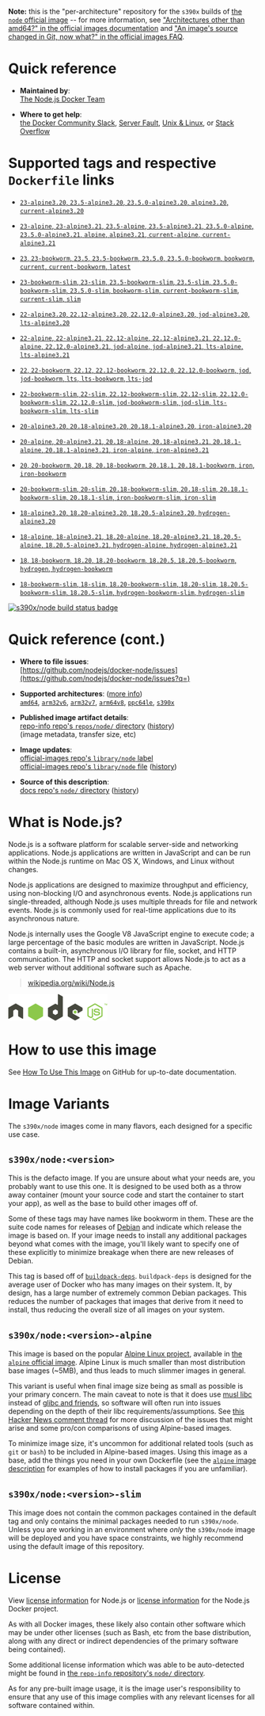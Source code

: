 <!--

********************************************************************************

WARNING:

    DO NOT EDIT "node/README.md"

    IT IS AUTO-GENERATED

    (from the other files in "node/" combined with a set of templates)

********************************************************************************

-->

**Note:** this is the "per-architecture" repository for the `s390x` builds of [the `node` official image](https://hub.docker.com/_/node) -- for more information, see ["Architectures other than amd64?" in the official images documentation](https://github.com/docker-library/official-images#architectures-other-than-amd64) and ["An image's source changed in Git, now what?" in the official images FAQ](https://github.com/docker-library/faq#an-images-source-changed-in-git-now-what).

# Quick reference

-	**Maintained by**:  
	[The Node.js Docker Team](https://github.com/nodejs/docker-node)

-	**Where to get help**:  
	[the Docker Community Slack](https://dockr.ly/comm-slack), [Server Fault](https://serverfault.com/help/on-topic), [Unix & Linux](https://unix.stackexchange.com/help/on-topic), or [Stack Overflow](https://stackoverflow.com/help/on-topic)

# Supported tags and respective `Dockerfile` links

-	[`23-alpine3.20`, `23.5-alpine3.20`, `23.5.0-alpine3.20`, `alpine3.20`, `current-alpine3.20`](https://github.com/nodejs/docker-node/blob/74a1f79f7ad352d42d76e4bca800c900bf96a434/23/alpine3.20/Dockerfile)

-	[`23-alpine`, `23-alpine3.21`, `23.5-alpine`, `23.5-alpine3.21`, `23.5.0-alpine`, `23.5.0-alpine3.21`, `alpine`, `alpine3.21`, `current-alpine`, `current-alpine3.21`](https://github.com/nodejs/docker-node/blob/74a1f79f7ad352d42d76e4bca800c900bf96a434/23/alpine3.21/Dockerfile)

-	[`23`, `23-bookworm`, `23.5`, `23.5-bookworm`, `23.5.0`, `23.5.0-bookworm`, `bookworm`, `current`, `current-bookworm`, `latest`](https://github.com/nodejs/docker-node/blob/74a1f79f7ad352d42d76e4bca800c900bf96a434/23/bookworm/Dockerfile)

-	[`23-bookworm-slim`, `23-slim`, `23.5-bookworm-slim`, `23.5-slim`, `23.5.0-bookworm-slim`, `23.5.0-slim`, `bookworm-slim`, `current-bookworm-slim`, `current-slim`, `slim`](https://github.com/nodejs/docker-node/blob/74a1f79f7ad352d42d76e4bca800c900bf96a434/23/bookworm-slim/Dockerfile)

-	[`22-alpine3.20`, `22.12-alpine3.20`, `22.12.0-alpine3.20`, `jod-alpine3.20`, `lts-alpine3.20`](https://github.com/nodejs/docker-node/blob/65db94be7f70f68f510a9e065c256b954d8f271c/22/alpine3.20/Dockerfile)

-	[`22-alpine`, `22-alpine3.21`, `22.12-alpine`, `22.12-alpine3.21`, `22.12.0-alpine`, `22.12.0-alpine3.21`, `jod-alpine`, `jod-alpine3.21`, `lts-alpine`, `lts-alpine3.21`](https://github.com/nodejs/docker-node/blob/12a54cd19fc05ecaf5a9aecc9e5280a37057835f/22/alpine3.21/Dockerfile)

-	[`22`, `22-bookworm`, `22.12`, `22.12-bookworm`, `22.12.0`, `22.12.0-bookworm`, `jod`, `jod-bookworm`, `lts`, `lts-bookworm`, `lts-jod`](https://github.com/nodejs/docker-node/blob/65db94be7f70f68f510a9e065c256b954d8f271c/22/bookworm/Dockerfile)

-	[`22-bookworm-slim`, `22-slim`, `22.12-bookworm-slim`, `22.12-slim`, `22.12.0-bookworm-slim`, `22.12.0-slim`, `jod-bookworm-slim`, `jod-slim`, `lts-bookworm-slim`, `lts-slim`](https://github.com/nodejs/docker-node/blob/65db94be7f70f68f510a9e065c256b954d8f271c/22/bookworm-slim/Dockerfile)

-	[`20-alpine3.20`, `20.18-alpine3.20`, `20.18.1-alpine3.20`, `iron-alpine3.20`](https://github.com/nodejs/docker-node/blob/4b3806368e98354d59c4787b46ec72603be13162/20/alpine3.20/Dockerfile)

-	[`20-alpine`, `20-alpine3.21`, `20.18-alpine`, `20.18-alpine3.21`, `20.18.1-alpine`, `20.18.1-alpine3.21`, `iron-alpine`, `iron-alpine3.21`](https://github.com/nodejs/docker-node/blob/12a54cd19fc05ecaf5a9aecc9e5280a37057835f/20/alpine3.21/Dockerfile)

-	[`20`, `20-bookworm`, `20.18`, `20.18-bookworm`, `20.18.1`, `20.18.1-bookworm`, `iron`, `iron-bookworm`](https://github.com/nodejs/docker-node/blob/4b3806368e98354d59c4787b46ec72603be13162/20/bookworm/Dockerfile)

-	[`20-bookworm-slim`, `20-slim`, `20.18-bookworm-slim`, `20.18-slim`, `20.18.1-bookworm-slim`, `20.18.1-slim`, `iron-bookworm-slim`, `iron-slim`](https://github.com/nodejs/docker-node/blob/4b3806368e98354d59c4787b46ec72603be13162/20/bookworm-slim/Dockerfile)

-	[`18-alpine3.20`, `18.20-alpine3.20`, `18.20.5-alpine3.20`, `hydrogen-alpine3.20`](https://github.com/nodejs/docker-node/blob/e3a1285ed07039b9f6552ccec49a469a052fd0c6/18/alpine3.20/Dockerfile)

-	[`18-alpine`, `18-alpine3.21`, `18.20-alpine`, `18.20-alpine3.21`, `18.20.5-alpine`, `18.20.5-alpine3.21`, `hydrogen-alpine`, `hydrogen-alpine3.21`](https://github.com/nodejs/docker-node/blob/12a54cd19fc05ecaf5a9aecc9e5280a37057835f/18/alpine3.21/Dockerfile)

-	[`18`, `18-bookworm`, `18.20`, `18.20-bookworm`, `18.20.5`, `18.20.5-bookworm`, `hydrogen`, `hydrogen-bookworm`](https://github.com/nodejs/docker-node/blob/e3a1285ed07039b9f6552ccec49a469a052fd0c6/18/bookworm/Dockerfile)

-	[`18-bookworm-slim`, `18-slim`, `18.20-bookworm-slim`, `18.20-slim`, `18.20.5-bookworm-slim`, `18.20.5-slim`, `hydrogen-bookworm-slim`, `hydrogen-slim`](https://github.com/nodejs/docker-node/blob/e3a1285ed07039b9f6552ccec49a469a052fd0c6/18/bookworm-slim/Dockerfile)

[![s390x/node build status badge](https://img.shields.io/jenkins/s/https/doi-janky.infosiftr.net/job/multiarch/job/s390x/job/node.svg?label=s390x/node%20%20build%20job)](https://doi-janky.infosiftr.net/job/multiarch/job/s390x/job/node/)

# Quick reference (cont.)

-	**Where to file issues**:  
	[https://github.com/nodejs/docker-node/issues](https://github.com/nodejs/docker-node/issues?q=)

-	**Supported architectures**: ([more info](https://github.com/docker-library/official-images#architectures-other-than-amd64))  
	[`amd64`](https://hub.docker.com/r/amd64/node/), [`arm32v6`](https://hub.docker.com/r/arm32v6/node/), [`arm32v7`](https://hub.docker.com/r/arm32v7/node/), [`arm64v8`](https://hub.docker.com/r/arm64v8/node/), [`ppc64le`](https://hub.docker.com/r/ppc64le/node/), [`s390x`](https://hub.docker.com/r/s390x/node/)

-	**Published image artifact details**:  
	[repo-info repo's `repos/node/` directory](https://github.com/docker-library/repo-info/blob/master/repos/node) ([history](https://github.com/docker-library/repo-info/commits/master/repos/node))  
	(image metadata, transfer size, etc)

-	**Image updates**:  
	[official-images repo's `library/node` label](https://github.com/docker-library/official-images/issues?q=label%3Alibrary%2Fnode)  
	[official-images repo's `library/node` file](https://github.com/docker-library/official-images/blob/master/library/node) ([history](https://github.com/docker-library/official-images/commits/master/library/node))

-	**Source of this description**:  
	[docs repo's `node/` directory](https://github.com/docker-library/docs/tree/master/node) ([history](https://github.com/docker-library/docs/commits/master/node))

# What is Node.js?

Node.js is a software platform for scalable server-side and networking applications. Node.js applications are written in JavaScript and can be run within the Node.js runtime on Mac OS X, Windows, and Linux without changes.

Node.js applications are designed to maximize throughput and efficiency, using non-blocking I/O and asynchronous events. Node.js applications run single-threaded, although Node.js uses multiple threads for file and network events. Node.js is commonly used for real-time applications due to its asynchronous nature.

Node.js internally uses the Google V8 JavaScript engine to execute code; a large percentage of the basic modules are written in JavaScript. Node.js contains a built-in, asynchronous I/O library for file, socket, and HTTP communication. The HTTP and socket support allows Node.js to act as a web server without additional software such as Apache.

> [wikipedia.org/wiki/Node.js](https://en.wikipedia.org/wiki/Node.js)

![logo](https://raw.githubusercontent.com/docker-library/docs/01c12653951b2fe592c1f93a13b4e289ada0e3a1/node/logo.png)

# How to use this image

See [How To Use This Image](https://github.com/nodejs/docker-node/blob/master/README.md#how-to-use-this-image) on GitHub for up-to-date documentation.

# Image Variants

The `s390x/node` images come in many flavors, each designed for a specific use case.

## `s390x/node:<version>`

This is the defacto image. If you are unsure about what your needs are, you probably want to use this one. It is designed to be used both as a throw away container (mount your source code and start the container to start your app), as well as the base to build other images off of.

Some of these tags may have names like bookworm in them. These are the suite code names for releases of [Debian](https://wiki.debian.org/DebianReleases) and indicate which release the image is based on. If your image needs to install any additional packages beyond what comes with the image, you'll likely want to specify one of these explicitly to minimize breakage when there are new releases of Debian.

This tag is based off of [`buildpack-deps`](https://hub.docker.com/_/buildpack-deps/). `buildpack-deps` is designed for the average user of Docker who has many images on their system. It, by design, has a large number of extremely common Debian packages. This reduces the number of packages that images that derive from it need to install, thus reducing the overall size of all images on your system.

## `s390x/node:<version>-alpine`

This image is based on the popular [Alpine Linux project](https://alpinelinux.org), available in [the `alpine` official image](https://hub.docker.com/_/alpine). Alpine Linux is much smaller than most distribution base images (~5MB), and thus leads to much slimmer images in general.

This variant is useful when final image size being as small as possible is your primary concern. The main caveat to note is that it does use [musl libc](https://musl.libc.org) instead of [glibc and friends](https://www.etalabs.net/compare_libcs.html), so software will often run into issues depending on the depth of their libc requirements/assumptions. See [this Hacker News comment thread](https://news.ycombinator.com/item?id=10782897) for more discussion of the issues that might arise and some pro/con comparisons of using Alpine-based images.

To minimize image size, it's uncommon for additional related tools (such as `git` or `bash`) to be included in Alpine-based images. Using this image as a base, add the things you need in your own Dockerfile (see the [`alpine` image description](https://hub.docker.com/_/alpine/) for examples of how to install packages if you are unfamiliar).

## `s390x/node:<version>-slim`

This image does not contain the common packages contained in the default tag and only contains the minimal packages needed to run `s390x/node`. Unless you are working in an environment where *only* the `s390x/node` image will be deployed and you have space constraints, we highly recommend using the default image of this repository.

# License

View [license information](https://github.com/nodejs/node/blob/master/LICENSE) for Node.js or [license information](https://github.com/nodejs/docker-node/blob/master/LICENSE) for the Node.js Docker project.

As with all Docker images, these likely also contain other software which may be under other licenses (such as Bash, etc from the base distribution, along with any direct or indirect dependencies of the primary software being contained).

Some additional license information which was able to be auto-detected might be found in [the `repo-info` repository's `node/` directory](https://github.com/docker-library/repo-info/tree/master/repos/node).

As for any pre-built image usage, it is the image user's responsibility to ensure that any use of this image complies with any relevant licenses for all software contained within.
